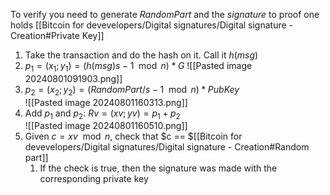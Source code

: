 To verify you need to generate $RandomPart$ and the $signature$ to proof one holds [[Bitcoin for devevelopers/Digital signatures/Digital signature - Creation#Private Key]]

1) Take the transaction and do the hash on it. Call it $h(msg)$ 
2) $p_1 = (x_1; y_1) = (h(msg) s-1 \mod n) * G$
![[Pasted image 20240801091903.png]]
3) $p_2 = (x_2; y_2) = (RandomPart / s-1 \mod n) * PubKey$   
![[Pasted image 20240801160313.png]]
4) Add $p_1$ and $p_2$: $Rv = (xv; yv) = p_1 + p_2$  
![[Pasted image 20240801160510.png]]
5) Given $c = xv \mod n$, check that $c == $[[Bitcoin for devevelopers/Digital signatures/Digital signature - Creation#Random part]]
	1) If the check is true, then the signature was made with the corresponding private key


